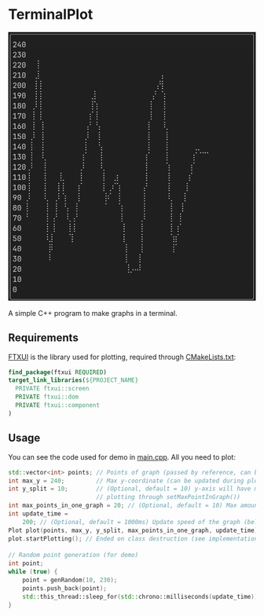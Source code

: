 # TerminalPlot
![til](/github/demo.gif)

A simple C++ program to make graphs in a terminal.
## Requirements
[FTXUI](https://github.com/ArthurSonzogni/FTXUI) is the library used for plotting, required through [CMakeLists.txt](/CMakeLists.txt):

```CMake
find_package(ftxui REQUIRED)
target_link_libraries(${PROJECT_NAME}
  PRIVATE ftxui::screen
  PRIVATE ftxui::dom
  PRIVATE ftxui::component
)
```
## Usage
You can see the code used for demo in [main.cpp](/src/main.cpp). All you need to plot:

```C++
std::vector<int> points; // Points of graph (passed by reference, can be updated after passing)
int max_y = 240;         // Max y-coordinate (can be updated during plotting through setMaxY())
int y_split = 10;        // (Optional, default = 10) y-axis will have max_y/y_split segments (can be updated during
                         // plotting through setMaxPointInGraph())
int max_points_in_one_graph = 20; // (Optional, default = 10) Max amount of points loaded in graph width
int update_time =
    200; // (Optional, default = 1000ms) Update speed of the graph (below 50ms will cause high cpu load)
Plot plot(points, max_y, y_split, max_points_in_one_graph, update_time);
plot.startPlotting(); // Ended on class destruction (see implementation for details)

// Random point generation (for demo)
int point;
while (true) {
    point = genRandom(10, 230);
    points.push_back(point);
    std::this_thread::sleep_for(std::chrono::milliseconds(update_time));
}
```
